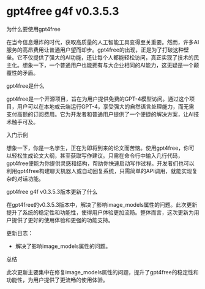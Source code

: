 # gpt4free g4f v0.3.5.3
为什么要使用gpt4free

在当今信息爆炸的时代，获取高质量的人工智能工具变得至关重要。然而，许多AI服务的高昂费用让普通用户望而却步。gpt4free的出现，正是为了打破这种壁垒。它不仅提供了强大的AI功能，还让每个人都能轻松访问，真正实现了技术的民主化。想象一下，一个普通用户也能拥有与大企业相同的AI能力，这无疑是一个颠覆性的矛盾。

gpt4free是什么

gpt4free是一个开源项目，旨在为用户提供免费的GPT-4模型访问。通过这个项目，用户可以在本地或云端运行GPT-4，享受强大的自然语言处理能力，而无需支付高额的订阅费用。它为开发者和普通用户提供了一个便捷的解决方案，让AI技术触手可及。

入门示例

想象一下，你是一名学生，正在为即将到来的论文而苦恼。使用gpt4free，你可以轻松生成论文大纲，甚至获取写作建议。只需在命令行中输入几行代码，gpt4free便能为你提供灵感和结构，帮助你快速启动写作过程。开发者们也可以利用gpt4free构建聊天机器人或自动回复系统，只需简单的API调用，就能实现复杂的对话功能。

gpt4free g4f v0.3.5.3版本更新了什么

在gpt4free的v0.3.5.3版本中，解决了影响image_models属性的问题。此次更新提升了系统的稳定性和功能性，使得用户体验更加流畅。整体而言，这次更新为用户提供了更好的使用体验和更强的功能支持。

更新日志：

- 解决了影响image_models属性的问题。

总结

此次更新主要集中在修复image_models属性的问题，提升了gpt4free的稳定性和功能性，为用户提供了更流畅的使用体验。